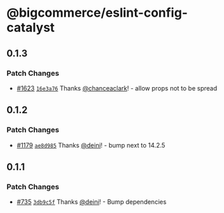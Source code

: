 # @bigcommerce/eslint-config-catalyst

## 0.1.3

### Patch Changes

- [#1623](https://github.com/bigcommerce/catalyst/pull/1623) [`16e3a76`](https://github.com/bigcommerce/catalyst/commit/16e3a763571324dccd9031a79e400409eff9ee0c) Thanks [@chanceaclark](https://github.com/chanceaclark)! - allow props not to be spread

## 0.1.2

### Patch Changes

- [#1179](https://github.com/bigcommerce/catalyst/pull/1179) [`ae8d985`](https://github.com/bigcommerce/catalyst/commit/ae8d985a89c229f945a596d7a905828dfcbe490e) Thanks [@deini](https://github.com/deini)! - bump next to 14.2.5

## 0.1.1

### Patch Changes

- [#735](https://github.com/bigcommerce/catalyst/pull/735) [`3db9c5f`](https://github.com/bigcommerce/catalyst/commit/3db9c5fa603299a5c5a9a12bd5408f9024677b20) Thanks [@deini](https://github.com/deini)! - Bump dependencies

